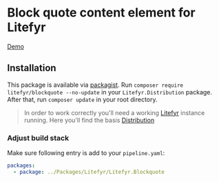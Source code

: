 # Block quote content element for Litefyr

[Demo](https://elements.litefyr.io/blockquote)

## Installation

This package is available via [packagist]. Run `composer require litefyr/blockquote --no-update` in your
`Litefyr.Distribution` package. After that, run `composer update` in your root directory.

> In order to work correctly you'll need a working [Litefyr] instance running. Here you'll find the basis [Distribution]

### Adjust build stack

Make sure following entry is add to your `pipeline.yaml`:

```yaml
packages:
  - package: ../Packages/Litefyr/Litefyr.Blockquote
```

[litefyr]: https://litefyr.io
[distribution]: https://github.com/Litefyr/Distribution
[packagist]: https://packagist.org/packages/litefyr/blockquote
